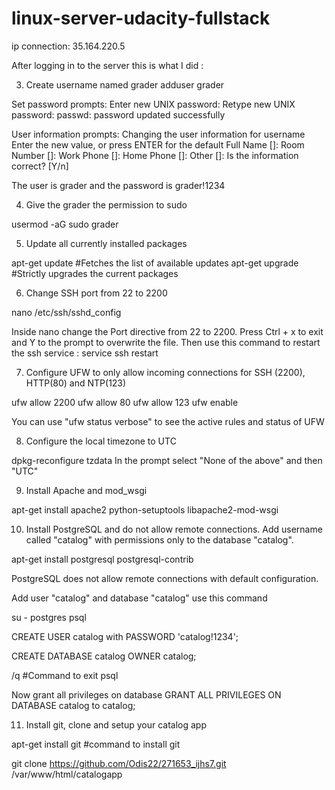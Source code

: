 # linux-server-udacity-fullstack

ip connection: 35.164.220.5

After logging in to the server this is what I did :

3. Create username named grader
adduser grader

Set password prompts:
Enter new UNIX password:
Retype new UNIX password:
passwd: password updated successfully

User information prompts:
Changing the user information for username
Enter the new value, or press ENTER for the default
    Full Name []:
    Room Number []:
    Work Phone []:
    Home Phone []:
    Other []:
Is the information correct? [Y/n]

The user is grader and the password is grader!1234

4. Give the grader the permission to sudo

usermod -aG sudo grader

5. Update all currently installed packages

apt-get update #Fetches the list of available updates
apt-get upgrade #Strictly upgrades the current packages

6. Change SSH port from 22 to 2200

nano /etc/ssh/sshd_config

Inside nano change the Port directive from 22 to 2200. Press Ctrl + x to exit and Y to the prompt to overwrite the file. Then use this command to restart the ssh service : service ssh restart

7. Configure UFW to only allow incoming connections for SSH (2200), HTTP(80) and NTP(123)

ufw allow 2200
ufw allow 80
ufw allow 123
ufw enable

You can use "ufw status verbose" to see the active rules and status of UFW

8. Configure the local timezone to UTC

dpkg-reconfigure tzdata
In the prompt select "None of the above" and then "UTC"

9. Install Apache and mod_wsgi

apt-get install apache2 python-setuptools libapache2-mod-wsgi

10. Install PostgreSQL and do not allow remote connections. Add username called "catalog" with permissions only to the database "catalog".

apt-get install postgresql postgresql-contrib

PostgreSQL does not allow remote connections with default configuration.

Add user "catalog" and database "catalog" use this command

su - postgres
psql

CREATE USER catalog with PASSWORD 'catalog!1234';

CREATE DATABASE catalog OWNER catalog;

/q #Command to exit psql

Now grant all privileges on database
GRANT ALL PRIVILEGES ON DATABASE catalog to catalog;

11. Install git, clone and setup your catalog app

apt-get install git #command to install git

git clone https://github.com/Odis22/271653_ijhs7.git /var/www/html/catalogapp
